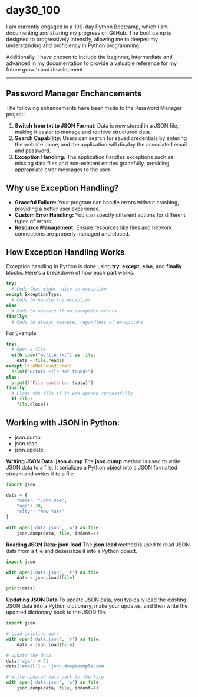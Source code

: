 # day30_100
I am currently engaged in a 100-day Python Bootcamp, which I am documenting and sharing my progress on GitHub. The boot camp is designed to progressively intensify, allowing me to deepen my understanding and proficiency in Python programming.

Additionally, I have chosen to include the beginner, intermediate and advanced in my documentation to provide a valuable reference for my future growth and development.

----------------------------
## Password Manager Enchancements
The following enhancements have been made to the Password Manager project:

1. __Switch from txt to JSON Format:__ Data is now stored in a JSON file, making it easier to manage and retrieve structured data.
2. __Search Capability:__ Users can search for saved credentials by entering the website name, and the application will display the associated email and password.
3. __Exception Handling:__ The application handles exceptions such as missing data files and non-existent entries gracefully, providing appropriate error messages to the user.

## Why use Exception Handling?

- __Graceful Failure:__ Your program can handle errors without crashing, providing a better user experience.
- __Custom Error Handling:__ You can specify different actions for different types of errors.
- __Resource Management:__ Ensure resources like files and network connections are properly managed and closed.

## How Exception Handling Works
Exception handling in Python is done using __try__, __except__, __else__, and __finally__ blocks. Here's a breakdown of how each part works:
```python
try:
  # Code that might raise an exception
except ExceptionType:
  # Code to handle the exception
else:
  # Code to execute if no exception occurs
finally:
  # Code to always execute, regardless of exceptions
```
For Example
```python
try:
  # Open a file
  with open("myfile.txt") as file:
    data = file.read()
except FileNotFoundError:
  print("Error: File not found!")
else:
  print(f"File contents: {data}")
finally:
  # Close the file if it was opened successfully
  if file:
    file.close()
```
## Working with JSON in Python:
- json.dump
- json.read
- json.update

**Writing JSON Data: json.dump**
The __json.dump__ method is used to write JSON data to a file. It serializes a Python object into a JSON formatted stream and writes it to a file.
```python
import json

data = {
    "name": "John Doe",
    "age": 30,
    "city": "New York"
}

with open('data.json', 'w') as file:
    json.dump(data, file, indent=4)
```

**Reading JSON Data: json.load**
The __json.load__ method is used to read JSON data from a file and deserialize it into a Python object.
```python
import json

with open('data.json', 'r') as file:
    data = json.load(file)

print(data)
```

**Updating JSON Data**
To update JSON data, you typically load the existing JSON data into a Python dictionary, make your updates, and then write the updated dictionary back to the JSON file.
```python
import json

# Load existing data
with open('data.json', 'r') as file:
    data = json.load(file)

# Update the data
data['age'] = 31
data['email'] = 'john.doe@example.com'

# Write updated data back to the file
with open('data.json', 'w') as file:
    json.dump(data, file, indent=4)
```









